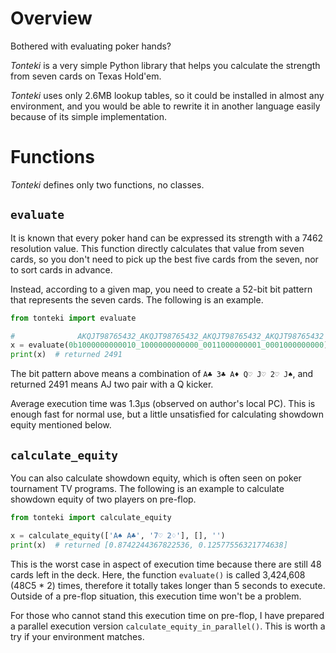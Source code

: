 
# Overview
Bothered with evaluating poker hands?

*Tonteki* is a very simple Python library that helps you calculate the strength from seven cards on Texas Hold'em.

*Tonteki* uses only 2.6MB lookup tables, so it could be installed in almost any environment, and you would be able to rewrite it in another language easily because of its simple implementation.

# Functions
*Tonteki* defines only two functions, no classes.

## `evaluate`
It is known that every poker hand can be expressed its strength with a 7462 resolution value. This function directly calculates that value from seven cards, so you don't need to pick up the best five cards from the seven, nor to sort cards in advance.

Instead, according to a given map, you need to create a 52-bit bit pattern that represents the seven cards. The following is an example.

``` Python
from tonteki import evaluate

#              AKQJT98765432_AKQJT98765432_AKQJT98765432_AKQJT98765432
x = evaluate(0b1000000000010_1000000000000_0011000000001_0001000000000)
print(x)  # returned 2491
```

The bit pattern above means a combination of `A♣ 3♣ A♦ Q♡ J♡ 2♡ J♠`, and returned 2491 means AJ two pair with a Q kicker.

Average execution time was 1.3μs (observed on author's local PC). This is enough fast for normal use, but a little unsatisfied for calculating showdown equity mentioned below.

## `calculate_equity`
You can also calculate showdown equity, which is often seen on poker tournament TV programs. The following is an example to calculate showdown equity of two players on pre-flop.

``` Python
from tonteki import calculate_equity

x = calculate_equity(['A♠ A♣', '7♡ 2♢'], [], '')
print(x)  # returned [0.8742244367822536, 0.12577556321774638]
```

This is the worst case in aspect of execution time because there are still 48 cards left in the deck. Here, the function `evaluate()` is called 3,424,608 (48C5 * 2) times, therefore it totally takes longer than 5 seconds to execute. Outside of a pre-flop situation, this execution time won't be a problem.

For those who cannot stand this execution time on pre-flop, I have prepared a parallel execution version `calculate_equity_in_parallel()`. This is worth a try if your environment matches.
